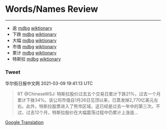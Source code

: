 
# Words/Names Review
___
- 逾 [mdbg](https://www.mdbg.net/chinese/dictionary?page=worddict&wdrst=0&wdqb=逾) [wiktionary](https://en.wiktionary.org/wiki/逾)
- 下跌 [mdbg](https://www.mdbg.net/chinese/dictionary?page=worddict&wdrst=0&wdqb=下跌) [wiktionary](https://en.wiktionary.org/wiki/下跌)
- 大幅 [mdbg](https://www.mdbg.net/chinese/dictionary?page=worddict&wdrst=0&wdqb=大幅) [wiktionary](https://en.wiktionary.org/wiki/大幅)
- 市值 [mdbg](https://www.mdbg.net/chinese/dictionary?page=worddict&wdrst=0&wdqb=市值) [wiktionary](https://en.wiktionary.org/wiki/市值)
- 累计 [mdbg](https://www.mdbg.net/chinese/dictionary?page=worddict&wdrst=0&wdqb=累计) [wiktionary](https://en.wiktionary.org/wiki/累计)
- 特斯拉 [mdbg](https://www.mdbg.net/chinese/dictionary?page=worddict&wdrst=0&wdqb=特斯拉) [wiktionary](https://en.wiktionary.org/wiki/特斯拉)
### Tweet
华尔街日报中文网 2021-03-09 19:41:13 UTC
> RT @ChineseWSJ: 特斯拉股价过去五个交易日累计下跌21%，过去一个月累计下挫34%。该公司市值自1月26日见顶以来，已蒸发掉2,770亿美元左右。此外，特斯拉股票进入了熊市区域，这已经是过去一年中的第三次。不过，过去12个月，特斯拉股价在大幅震荡过程中仍累计上涨逾…

[Google Translation](https://translate.google.com/?hi=en&tab=TT&sl=zh-CN&tl=en&op=translate&text=RT+%40ChineseWSJ%3A+%E7%89%B9%E6%96%AF%E6%8B%89%E8%82%A1%E4%BB%B7%E8%BF%87%E5%8E%BB%E4%BA%94%E4%B8%AA%E4%BA%A4%E6%98%93%E6%97%A5%E7%B4%AF%E8%AE%A1%E4%B8%8B%E8%B7%8C21%25%EF%BC%8C%E8%BF%87%E5%8E%BB%E4%B8%80%E4%B8%AA%E6%9C%88%E7%B4%AF%E8%AE%A1%E4%B8%8B%E6%8C%AB34%25%E3%80%82%E8%AF%A5%E5%85%AC%E5%8F%B8%E5%B8%82%E5%80%BC%E8%87%AA1%E6%9C%8826%E6%97%A5%E8%A7%81%E9%A1%B6%E4%BB%A5%E6%9D%A5%EF%BC%8C%E5%B7%B2%E8%92%B8%E5%8F%91%E6%8E%892%2C770%E4%BA%BF%E7%BE%8E%E5%85%83%E5%B7%A6%E5%8F%B3%E3%80%82%E6%AD%A4%E5%A4%96%EF%BC%8C%E7%89%B9%E6%96%AF%E6%8B%89%E8%82%A1%E7%A5%A8%E8%BF%9B%E5%85%A5%E4%BA%86%E7%86%8A%E5%B8%82%E5%8C%BA%E5%9F%9F%EF%BC%8C%E8%BF%99%E5%B7%B2%E7%BB%8F%E6%98%AF%E8%BF%87%E5%8E%BB%E4%B8%80%E5%B9%B4%E4%B8%AD%E7%9A%84%E7%AC%AC%E4%B8%89%E6%AC%A1%E3%80%82%E4%B8%8D%E8%BF%87%EF%BC%8C%E8%BF%87%E5%8E%BB12%E4%B8%AA%E6%9C%88%EF%BC%8C%E7%89%B9%E6%96%AF%E6%8B%89%E8%82%A1%E4%BB%B7%E5%9C%A8%E5%A4%A7%E5%B9%85%E9%9C%87%E8%8D%A1%E8%BF%87%E7%A8%8B%E4%B8%AD%E4%BB%8D%E7%B4%AF%E8%AE%A1%E4%B8%8A%E6%B6%A8%E9%80%BE%E2%80%A6)
